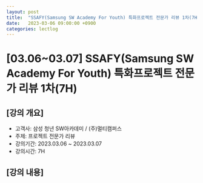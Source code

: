 ```yaml
---
layout: post
title:  "SSAFY(Samsung SW Academy For Youth) 특화프로젝트 전문가 리뷰 1차(7H)"
date:   2023-03-06 09:00:00 +0900
categories: lectlog
---
```


# [03.06~03.07] SSAFY(Samsung SW Academy For Youth) 특화프로젝트 전문가 리뷰 1차(7H)

## [강의 개요]

* 고객사: 삼성 청년 SW아카데미 / (주)멀티캠퍼스
* 주제: 프로젝트 전문가 리뷰
* 강의기간: 2023.03.06 ~ 2023.03.07
* 강의시간: 7H

## [강의 내용]
